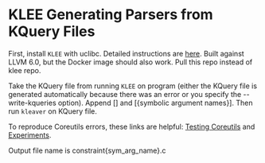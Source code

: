 KLEE Generating Parsers from KQuery Files
=============================

First, install `KLEE` with uclibc. Detailed instructions are [here](https://klee.github.io/getting-started/). Built against LLVM 6.0, but the Docker image should also work. Pull this repo instead of klee repo.

Take the KQuery file from running `KLEE` on program (either the KQuery file is generated automatically because there was an error or you specify the --write-kqueries option). Append [] and [{symbolic argument names}]. Then run `kleaver` on KQuery file. 

To reproduce Coreutils errors, these links are helpful: [Testing Coreutils](https://klee.github.io/tutorials/testing-coreutils/) and [Experiments](https://klee.github.io/docs/coreutils-experiments/). 

Output file name is constraint{sym_arg_name}.c
